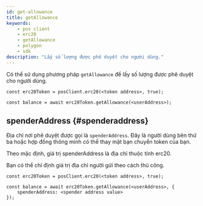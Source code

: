 ```yaml
---
id: get-allowance
title: getAllowance
keywords:
    - pos client
    - erc20
    - getAllowance
    - polygon
    - sdk
description: "Lấy số lượng được phê duyệt cho người dùng."
---
```


Có thể sử dụng phương pháp `getAllowance` để lấy số lượng được phê duyệt cho người dùng.

```
const erc20Token = posClient.erc20(<token address>, true);

const balance = await erc20Token.getAllowance(<userAddress>);
```

## spenderAddress {#spenderaddress}

Địa chỉ nơi phê duyệt được gọi là `spenderAddress`. Đây là người dùng bên thứ ba hoặc hợp đồng thông minh có thể thay mặt bạn chuyển token của bạn.

Theo mặc định, giá trị spenderAddress là địa chỉ thuộc tính erc20.

Bạn có thể chỉ định giá trị địa chỉ người gửi theo cách thủ công.

```
const erc20Token = posClient.erc20(<token address>, true);

const balance = await erc20Token.getAllowance(<userAddress>, {
    spenderAddress: <spender address value>
});
```
